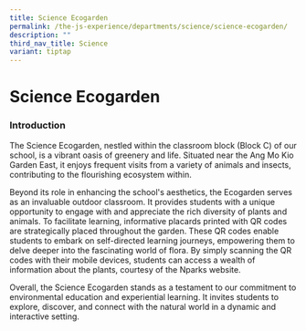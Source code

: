 ```yaml
---
title: Science Ecogarden
permalink: /the-js-experience/departments/science/science-ecogarden/
description: ""
third_nav_title: Science
variant: tiptap
---
```

<h1><strong>Science Ecogarden</strong></h1>
<h3>Introduction</h3>
<p>The Science Ecogarden, nestled within the classroom block (Block C) of
our school, is a vibrant oasis of greenery and life. Situated near the
Ang Mo Kio Garden East, it enjoys frequent visits from a variety of animals
and insects, contributing to the flourishing ecosystem within.</p>
<p>Beyond its role in enhancing the school's aesthetics, the Ecogarden serves
as an invaluable outdoor classroom. It provides students with a unique
opportunity to engage with and appreciate the rich diversity of plants
and animals. To facilitate learning, informative placards printed with
QR codes are strategically placed throughout the garden. These QR codes
enable students to embark on self-directed learning journeys, empowering
them to delve deeper into the fascinating world of flora. By simply scanning
the QR codes with their mobile devices, students can access a wealth of
information about the plants, courtesy of the Nparks website.</p>
<p>Overall, the Science Ecogarden stands as a testament to our commitment
to environmental education and experiential learning. It invites students
to explore, discover, and connect with the natural world in a dynamic and
interactive setting.</p>
<p></p>